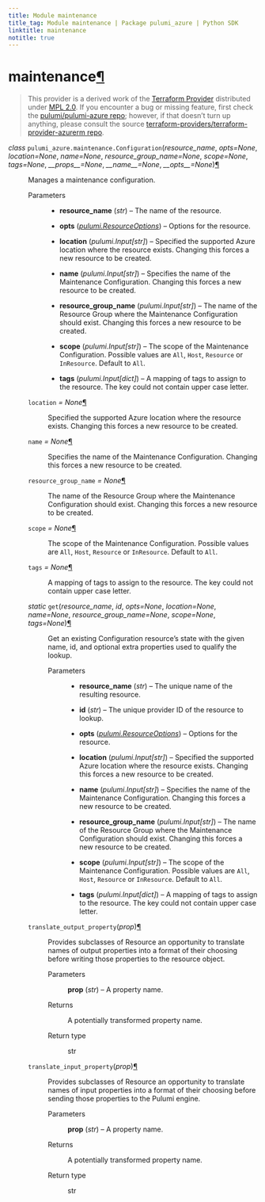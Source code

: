 ```yaml
---
title: Module maintenance
title_tag: Module maintenance | Package pulumi_azure | Python SDK
linktitle: maintenance
notitle: true
---
```


<div class="section" id="maintenance">
<h1>maintenance<a class="headerlink" href="#maintenance" title="Permalink to this headline">¶</a></h1>
<blockquote>
<div><p>This provider is a derived work of the <a class="reference external" href="https://github.com/terraform-providers/terraform-provider-azurerm">Terraform Provider</a> distributed under
<a class="reference external" href="https://www.mozilla.org/en-US/MPL/2.0/">MPL 2.0</a>. If you encounter a bug or missing feature, first check the
<a class="reference external" href="https://github.com/pulumi/pulumi-azure/issues">pulumi/pulumi-azure repo</a>; however, if that doesn’t turn up
anything, please consult the source <a class="reference external" href="https://github.com/terraform-providers/terraform-provider-azurerm/issues">terraform-providers/terraform-provider-azurerm repo</a>.</p>
</div></blockquote>
<span class="target" id="module-pulumi_azure.maintenance"></span><dl class="class">
<dt id="pulumi_azure.maintenance.Configuration">
<em class="property">class </em><code class="sig-prename descclassname">pulumi_azure.maintenance.</code><code class="sig-name descname">Configuration</code><span class="sig-paren">(</span><em class="sig-param">resource_name</em>, <em class="sig-param">opts=None</em>, <em class="sig-param">location=None</em>, <em class="sig-param">name=None</em>, <em class="sig-param">resource_group_name=None</em>, <em class="sig-param">scope=None</em>, <em class="sig-param">tags=None</em>, <em class="sig-param">__props__=None</em>, <em class="sig-param">__name__=None</em>, <em class="sig-param">__opts__=None</em><span class="sig-paren">)</span><a class="headerlink" href="#pulumi_azure.maintenance.Configuration" title="Permalink to this definition">¶</a></dt>
<dd><p>Manages a maintenance configuration.</p>
<dl class="field-list simple">
<dt class="field-odd">Parameters</dt>
<dd class="field-odd"><ul class="simple">
<li><p><strong>resource_name</strong> (<em>str</em>) – The name of the resource.</p></li>
<li><p><strong>opts</strong> (<a class="reference internal" href="../../pulumi/#pulumi.ResourceOptions" title="pulumi.ResourceOptions"><em>pulumi.ResourceOptions</em></a>) – Options for the resource.</p></li>
<li><p><strong>location</strong> (<em>pulumi.Input</em><em>[</em><em>str</em><em>]</em>) – Specified the supported Azure location where the resource exists. Changing this forces a new resource to be created.</p></li>
<li><p><strong>name</strong> (<em>pulumi.Input</em><em>[</em><em>str</em><em>]</em>) – Specifies the name of the Maintenance Configuration. Changing this forces a new resource to be created.</p></li>
<li><p><strong>resource_group_name</strong> (<em>pulumi.Input</em><em>[</em><em>str</em><em>]</em>) – The name of the Resource Group where the Maintenance Configuration should exist. Changing this forces a new resource to be created.</p></li>
<li><p><strong>scope</strong> (<em>pulumi.Input</em><em>[</em><em>str</em><em>]</em>) – The scope of the Maintenance Configuration. Possible values are <code class="docutils literal notranslate"><span class="pre">All</span></code>, <code class="docutils literal notranslate"><span class="pre">Host</span></code>, <code class="docutils literal notranslate"><span class="pre">Resource</span></code> or <code class="docutils literal notranslate"><span class="pre">InResource</span></code>. Default to <code class="docutils literal notranslate"><span class="pre">All</span></code>.</p></li>
<li><p><strong>tags</strong> (<em>pulumi.Input</em><em>[</em><em>dict</em><em>]</em>) – A mapping of tags to assign to the resource. The key could not contain upper case letter.</p></li>
</ul>
</dd>
</dl>
<dl class="attribute">
<dt id="pulumi_azure.maintenance.Configuration.location">
<code class="sig-name descname">location</code><em class="property"> = None</em><a class="headerlink" href="#pulumi_azure.maintenance.Configuration.location" title="Permalink to this definition">¶</a></dt>
<dd><p>Specified the supported Azure location where the resource exists. Changing this forces a new resource to be created.</p>
</dd></dl>

<dl class="attribute">
<dt id="pulumi_azure.maintenance.Configuration.name">
<code class="sig-name descname">name</code><em class="property"> = None</em><a class="headerlink" href="#pulumi_azure.maintenance.Configuration.name" title="Permalink to this definition">¶</a></dt>
<dd><p>Specifies the name of the Maintenance Configuration. Changing this forces a new resource to be created.</p>
</dd></dl>

<dl class="attribute">
<dt id="pulumi_azure.maintenance.Configuration.resource_group_name">
<code class="sig-name descname">resource_group_name</code><em class="property"> = None</em><a class="headerlink" href="#pulumi_azure.maintenance.Configuration.resource_group_name" title="Permalink to this definition">¶</a></dt>
<dd><p>The name of the Resource Group where the Maintenance Configuration should exist. Changing this forces a new resource to be created.</p>
</dd></dl>

<dl class="attribute">
<dt id="pulumi_azure.maintenance.Configuration.scope">
<code class="sig-name descname">scope</code><em class="property"> = None</em><a class="headerlink" href="#pulumi_azure.maintenance.Configuration.scope" title="Permalink to this definition">¶</a></dt>
<dd><p>The scope of the Maintenance Configuration. Possible values are <code class="docutils literal notranslate"><span class="pre">All</span></code>, <code class="docutils literal notranslate"><span class="pre">Host</span></code>, <code class="docutils literal notranslate"><span class="pre">Resource</span></code> or <code class="docutils literal notranslate"><span class="pre">InResource</span></code>. Default to <code class="docutils literal notranslate"><span class="pre">All</span></code>.</p>
</dd></dl>

<dl class="attribute">
<dt id="pulumi_azure.maintenance.Configuration.tags">
<code class="sig-name descname">tags</code><em class="property"> = None</em><a class="headerlink" href="#pulumi_azure.maintenance.Configuration.tags" title="Permalink to this definition">¶</a></dt>
<dd><p>A mapping of tags to assign to the resource. The key could not contain upper case letter.</p>
</dd></dl>

<dl class="method">
<dt id="pulumi_azure.maintenance.Configuration.get">
<em class="property">static </em><code class="sig-name descname">get</code><span class="sig-paren">(</span><em class="sig-param">resource_name</em>, <em class="sig-param">id</em>, <em class="sig-param">opts=None</em>, <em class="sig-param">location=None</em>, <em class="sig-param">name=None</em>, <em class="sig-param">resource_group_name=None</em>, <em class="sig-param">scope=None</em>, <em class="sig-param">tags=None</em><span class="sig-paren">)</span><a class="headerlink" href="#pulumi_azure.maintenance.Configuration.get" title="Permalink to this definition">¶</a></dt>
<dd><p>Get an existing Configuration resource’s state with the given name, id, and optional extra
properties used to qualify the lookup.</p>
<dl class="field-list simple">
<dt class="field-odd">Parameters</dt>
<dd class="field-odd"><ul class="simple">
<li><p><strong>resource_name</strong> (<em>str</em>) – The unique name of the resulting resource.</p></li>
<li><p><strong>id</strong> (<em>str</em>) – The unique provider ID of the resource to lookup.</p></li>
<li><p><strong>opts</strong> (<a class="reference internal" href="../../pulumi/#pulumi.ResourceOptions" title="pulumi.ResourceOptions"><em>pulumi.ResourceOptions</em></a>) – Options for the resource.</p></li>
<li><p><strong>location</strong> (<em>pulumi.Input</em><em>[</em><em>str</em><em>]</em>) – Specified the supported Azure location where the resource exists. Changing this forces a new resource to be created.</p></li>
<li><p><strong>name</strong> (<em>pulumi.Input</em><em>[</em><em>str</em><em>]</em>) – Specifies the name of the Maintenance Configuration. Changing this forces a new resource to be created.</p></li>
<li><p><strong>resource_group_name</strong> (<em>pulumi.Input</em><em>[</em><em>str</em><em>]</em>) – The name of the Resource Group where the Maintenance Configuration should exist. Changing this forces a new resource to be created.</p></li>
<li><p><strong>scope</strong> (<em>pulumi.Input</em><em>[</em><em>str</em><em>]</em>) – The scope of the Maintenance Configuration. Possible values are <code class="docutils literal notranslate"><span class="pre">All</span></code>, <code class="docutils literal notranslate"><span class="pre">Host</span></code>, <code class="docutils literal notranslate"><span class="pre">Resource</span></code> or <code class="docutils literal notranslate"><span class="pre">InResource</span></code>. Default to <code class="docutils literal notranslate"><span class="pre">All</span></code>.</p></li>
<li><p><strong>tags</strong> (<em>pulumi.Input</em><em>[</em><em>dict</em><em>]</em>) – A mapping of tags to assign to the resource. The key could not contain upper case letter.</p></li>
</ul>
</dd>
</dl>
</dd></dl>

<dl class="method">
<dt id="pulumi_azure.maintenance.Configuration.translate_output_property">
<code class="sig-name descname">translate_output_property</code><span class="sig-paren">(</span><em class="sig-param">prop</em><span class="sig-paren">)</span><a class="headerlink" href="#pulumi_azure.maintenance.Configuration.translate_output_property" title="Permalink to this definition">¶</a></dt>
<dd><p>Provides subclasses of Resource an opportunity to translate names of output properties
into a format of their choosing before writing those properties to the resource object.</p>
<dl class="field-list simple">
<dt class="field-odd">Parameters</dt>
<dd class="field-odd"><p><strong>prop</strong> (<em>str</em>) – A property name.</p>
</dd>
<dt class="field-even">Returns</dt>
<dd class="field-even"><p>A potentially transformed property name.</p>
</dd>
<dt class="field-odd">Return type</dt>
<dd class="field-odd"><p>str</p>
</dd>
</dl>
</dd></dl>

<dl class="method">
<dt id="pulumi_azure.maintenance.Configuration.translate_input_property">
<code class="sig-name descname">translate_input_property</code><span class="sig-paren">(</span><em class="sig-param">prop</em><span class="sig-paren">)</span><a class="headerlink" href="#pulumi_azure.maintenance.Configuration.translate_input_property" title="Permalink to this definition">¶</a></dt>
<dd><p>Provides subclasses of Resource an opportunity to translate names of input properties into
a format of their choosing before sending those properties to the Pulumi engine.</p>
<dl class="field-list simple">
<dt class="field-odd">Parameters</dt>
<dd class="field-odd"><p><strong>prop</strong> (<em>str</em>) – A property name.</p>
</dd>
<dt class="field-even">Returns</dt>
<dd class="field-even"><p>A potentially transformed property name.</p>
</dd>
<dt class="field-odd">Return type</dt>
<dd class="field-odd"><p>str</p>
</dd>
</dl>
</dd></dl>

</dd></dl>

</div>
